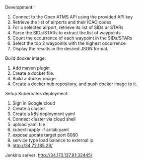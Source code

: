Development:

1.  Connect to the Open ATMS API using the provided API key
2.  Retrieve the list of airports and their ICAO codes
3.  For a selected airport, retrieve its list of SIDs or STARs
4.  Parse the SIDs/STARs to extract the list of waypoints
5.  Count the occurrence of each waypoint in the SIDs/STARs
6.  Select the top 2 waypoints with the highest occurrence
7.  Display the results in the desired JSON format.


Build docker image:

1. Add maven plugin
2. Create a docker file.
3. Build a docker image.
4. Create a docker hub repository, and push docker image to it.


Setup Kubernates deployment:

1. Sign in Google cloud
2. Create a cluster
3. Create a k8s deployment yaml
4. Connect cluster via cloud shell
5. upload yaml file
6. kubectl apply -f arilab.yaml
7. expose update target port 8080
8. service type load balance to external ip
9. http://34.72.185.29/

Jenkins server: http://34.173.137.81:32445/
